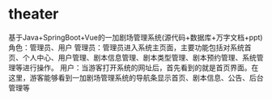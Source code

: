 # theater
基于Java+SpringBoot+Vue的一加剧场管理系统(源代码+数据库+万字文档+ppt)角色：管理员、用户  管理员：管理员进入系统主页面，主要功能包括对系统首页、个人中心、用户管理、剧本信息管理、剧本类型管理、剧本预约管理、系统管理等进行操作。  用户：当游客打开系统的网址后，首先看到的就是首页界面。在这里，游客能够看到一加剧场管理系统的导航条显示首页、剧本信息、公告、后台管理等
